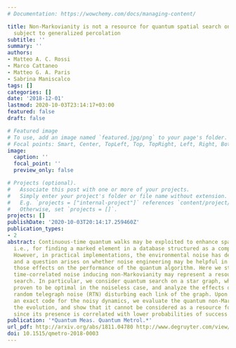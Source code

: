 ```yaml
---
# Documentation: https://wowchemy.com/docs/managing-content/

title: Non-Markovianity is not a resource for quantum spatial search on a star graph
  subject to generalized percolation
subtitle: ''
summary: ''
authors:
- Matteo A. C. Rossi
- Marco Cattaneo
- Matteo G. A. Paris
- Sabrina Maniscalco
tags: []
categories: []
date: '2018-12-01'
lastmod: 2020-10-03T23:14:17+03:00
featured: false
draft: false

# Featured image
# To use, add an image named `featured.jpg/png` to your page's folder.
# Focal points: Smart, Center, TopLeft, Top, TopRight, Left, Right, BottomLeft, Bottom, BottomRight.
image:
  caption: ''
  focal_point: ''
  preview_only: false

# Projects (optional).
#   Associate this post with one or more of your projects.
#   Simply enter your project's folder or file name without extension.
#   E.g. `projects = ["internal-project"]` references `content/project/deep-learning/index.md`.
#   Otherwise, set `projects = []`.
projects: []
publishDate: '2020-10-03T20:14:17.259460Z'
publication_types:
- 2
abstract: Continuous-time quantum walks may be exploited to enhance spatial search,
  i.e., for finding a marked element in a database structured as a complex network.
  However, in practical implementations, the environmental noise has detrimental effects,
  and a question arises on whether noise engineering may be helpful in mitigating
  those effects on the performance of the quantum algorithm. Here we study whether
  time-correlated noise inducing non-Markovianity may represent a resource for quantum
  search. In particular, we consider quantum search on a star graph, which has been
  proven to be optimal in the noiseless case, and analyze the effects of independent
  random telegraph noise (RTN) disturbing each link of the graph. Upon exploiting
  an exact code for the noisy dynamics, we evaluate the quantum non-Markovianity of
  the evolution, and show that it cannot be considered as a resource for this algorithm,
  since its presence is correlated with lower probabilities of success of the search.
publication: '*Quantum Meas. Quantum Metrol.*'
url_pdf: http://arxiv.org/abs/1811.04780 http://www.degruyter.com/view/j/qmetro.2018.5.issue-1/qmetro-2018-0003/qmetro-2018-0003.xml
doi: 10.1515/qmetro-2018-0003
---
```

